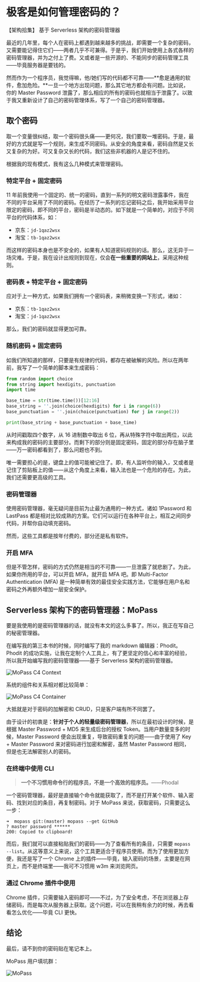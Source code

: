 # 极客是如何管理密码的？

【架构拾集】 基于 Serverless 架构的密码管理器

最近的几年里，每个人在密码上都遇到越来越多的挑战，即需要一个复杂的密码，又需要能记得住它们——两者几乎不可兼得。于是乎，我们开始使用上各式各样的密码管理器，并为之付上了费。又或者是一些开源的、不能同步的密码管理工具——毕竟服务器是要钱的。

然而作为一个程序员，我觉得嘛，他/她们写的代码都不可靠——**愈是通用的软件，愈加危险。**一旦一个地方出现问题，那么其它地方都会有问题。比如说，你的 Master Password 泄露了，那么相应的所有的密码也就相当于泄露了。以致于我又重新设计了自己的密码管理体系，写了一个自己的密码管理器。

## 取个密码

取一个变量很纠结，取一个密码很头痛——更何况，我们要取一堆密码。于是，最好的方式就是写一个规则，来生成不同密码。从安全的角度来看，密码自然是又长又复杂的为好。可又复杂又长的代码，我们这些非机器的人是记不住的。

根据我的现有模式，我有这么几种模式来管理密码。

### 特定平台 + 固定密码

11 年前我使用一个固定的、统一的密码，直到一系列的明文密码泄露事件，我在不同的平台采用了不同的密码。在经历了一系列的忘记密码之后，我开始采用平台限定的密码，即不同的平台，密码是半动态的。如下就是一个简单的，对应于不同平台的代码体系，如：

 - 京东：`jd-1qaz2wsx`
 - 淘宝：`tb-1qaz2wsx`

而这样的密码本身也是不安全的，如果有人知道密码规则的话。那么，这无异于一场灾难。于是，我在设计出规则到现在，仅会**在一些重要的网站上**，采用这种规则。

### 密码表 + 特定平台 + 固定密码

应对于上一种方式，如果我们拥有一个密码表，来稍微变换一下形式，诸如：

 - 京东：`tb-1qaz2wsx`
 - 淘宝：`jd-1qaz2wsx`

那么，我们的密码就显得更加可靠。

### 随机密码 + 固定密码

如我们所知道的那样，只要是有规律的代码，都存在被破解的风险。所以在两年前，我写了一个简单的脚本来生成密码：

```python
from random import choice
from string import hexdigits, punctuation
import time

base_time = str(time.time())[12:16]
base_string = ''.join(choice(hexdigits) for i in range(6))
base_punctuation = ''.join(choice(punctuation) for j in range(2))

print(base_string + base_punctuation + base_time)
```

从时间戳取四个数字，从 16 进制数中取出 6 位，再从特殊字符中取出两位，以此来构成我的密码的主要部分。而剩下的部分则是固定密码，固定的部分存在脑子里——万一密码都看到了，那么问题也不到。

唯一需要担心的是，键盘上的值可能被记住了。即，有人监听你的输入，又或者是记住了剪贴板上的值——从这个角度上来看，输入法也是一个危险的存在。为此，我们还需要更高级的工具。

### 密码管理器

使用密码管理器，毫无疑问是目前为止最为通用的一种方式，诸如 1Password 和 LastPass 都是相对比较成熟的方案。它们可以运行在各种平台上，相互之间同步代码，并帮你自动填充密码。

然而，这些工具都是按年付费的，部分还是私有软件。

### 开启 MFA

但是不管怎样，密码的方式仍然是相当的不可靠——一旦泄露了就悲剧了。为此，如果你所用的平台，可以开启 MFA，就开启 MFA 吧。即 Multi-Factor Authentication (MFA) 是一种简单有效的最佳安全实践方法，它能够在用户名和密码之外再额外增加一层安全保护。

## Serverless 架构下的密码管理器：MoPass

要是我使用的是密码管理器的话，就没有本文的这么多事了。所以，我正在写自己的秘密管理器。

在编写我的第三本书的时候，同时编写了我的 markdown 编辑器：Phodit。Phodit 的成功实施，让我在定制个人工具上，有了更坚定的信心和丰富的经验，所以我开始编写我的密码管理器——基于 Serverless 架构的密码管理器。

![MoPass C4 Context](mopass-c4-context.jpg)

系统的组件和关系相对都比较简单：

![MoPass C4 Container](mopass-c4-container.jpg)

大抵就是对于密码的加解密和 CRUD，只是客户端有所不同罢了。

由于设计的初衷是：**针对于个人的轻量级密码管理器**，所以在最初设计的时候，是根据 Master Password + MD5 来生成后台的授权 Token。当用户数量变多的时候，Master Password 便会出现重复，导致密码重复的问题——由于使用了 Key + Master Password 来对密码进行加密和解密，虽然 Master Password 相同，但是也无法解密别人的密码。

### 在终端中使用 CLI

> **一个不习惯用命令行的程序员，不是一个高效的程序员。**——Phodal

一个密码管理器，最好是直接输个命令就能获取了，而不是打开某个软件、输入密码、找到对应的条目，再复制密码。对于 MoPass 来说，获取密码，只需要这么一步：

```
➜  mopass git:(master) mopass --get GitHub
? master password ******
200: Copied to clipboard!
```

而后，我们就可以直接粘贴我们的密码——为了查看所有的条目，只需要 ``mopass --list``。从这等意义上来说，这个工具更适合于程序员使用。而为了使用更加方便，我还是写了一个 Chrome 上的插件——毕竟，输入密码的场景，主要是在网页上，而不是终端里——我可不习惯用 w3m 来浏览网页。

### 通过 Chrome 插件中使用

Chrome 插件，只需要输入密码即可——不过，为了安全考虑，不在浏览器上存储密码，而是每次从服务器上获取。这个问题，可以在我稍有余力的时候，再去看看怎么优化——毕竟 CLI 更快。

## 结论

最后，请不到你的密码贴在笔记本上。

MoPass 用户填坑群：

![MoPass](wechat-mopass.jpg)
